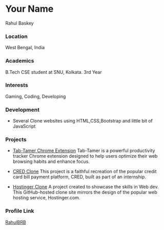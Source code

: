 # Your Name
Rahul Baskey

### Location
West Bengal, India

### Academics
B.Tech CSE student at SNU, Kolkata. 
3rd Year
### Interests
Gaming, Coding, Developing

### Development
- Several Clone websites using HTML,CSS,Bootstrap and little bit of JavaScript

### Projects
- [Tab-Tamer Chrome Extension](https://github.com/RahulBRB/Tab-Tamer-Chrome-extension-) Tab-Tamer is a powerful productivity tracker Chrome extension designed to help users optimize their web browsing habits and enhance focus.

- [CRED Clone](https://github.com/RahulBRB/CRED-Clone) This project is a faithful recreation of the popular credit card bill payment platform, CRED, built as part of an internship.

- [Hostinger Clone](https://github.com/RahulBRB/Hostinger-Clone) A project created to showcase the skills in Web dev. This GitHub-hosted clone site mirrors the design of the popular web hosting service, Hostinger.com.

### Profile Link
[RahulBRB](https://github.com/RahulBRB)
